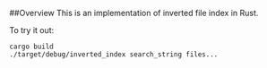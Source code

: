 ##Overview
This is an implementation of inverted file index in Rust.

To try it out:

```
cargo build
./target/debug/inverted_index search_string files...
```
